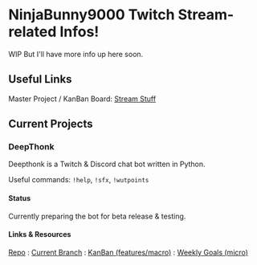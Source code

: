 # NinjaBunny9000 Twitch Stream-related Infos!

WIP But I'll have more info up here soon.

## Useful Links

Master Project / KanBan Board: [Stream Stuff](https://trello.com/b/Fm4Q3mBx/ninjabunny9000-stream-stuffs)

## Current Projects

### DeepThonk

Deepthonk is a Twitch & Discord chat bot written in Python.

Useful commands: `!help`, `!sfx`, `!wutpoints`

#### Status

Currently preparing the bot for beta release & testing.

#### Links & Resources

[Repo](https://github.com/NinjaBunny9000/DeepThonk/) : [Current Branch](https://github.com/NinjaBunny9000/DeepThonk/tree/beta-refactor) : [KanBan (features/macro)](https://trello.com/b/Jo5Ig3uQ/deepthonk) : [Weekly Goals (micro)](https://github.com/NinjaBunny9000/stream-stuff/blob/master/deepthonk_weekly.md)

